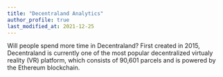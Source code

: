 ```yaml
---
title: "Decentraland Analytics"
author_profile: true
last_modified_at: 2021-12-25
---
```


Will people spend more time in Decentraland? First created in 2015, Decentraland is currently one of the most popular decentralized virtualy reality (VR) platform, which consists of 90,601 parcels and is powered by the Ethereum blockchain.